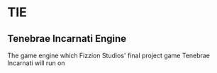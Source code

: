 # TIE

Tenebrae Incarnati Engine
-------------------------

The game engine which Fizzion Studios' final project game Tenebrae Incarnati will run on
